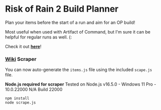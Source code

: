 # Risk of Rain 2 Build Planner

Plan your items before the start of a run and aim for an OP build!

Most useful when used with Artifact of Command, but I'm sure it can be helpful for regular runs as well. (:

Check it out **[here](https://www.gabekanegae.com/ror2-build-planner/)**!

### **[Wiki](https://riskofrain2.fandom.com/wiki/Items)** Scraper
You can now auto-generate the `items.js` file using the included `scape.js` file.

**Node.js required for scraper**
Tested on Node.js v16.5.0 - Windows 11 Pro - 10.0.22000 N/A Build 22000

```
npm install
node scrape.js
```